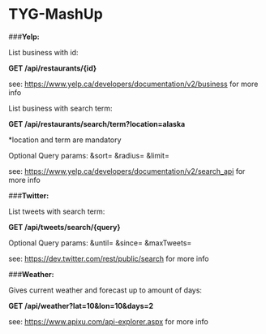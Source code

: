 # TYG-MashUp

###**Yelp:**

List business with id:

**GET /api/restaurants/{id}**

see:
https://www.yelp.ca/developers/documentation/v2/business
for more info

List business with search term:

**GET /api/restaurants/search/term?location=alaska**

*location and term are mandatory

Optional Query params:
&sort=
&radius=
&limit=

see:
https://www.yelp.ca/developers/documentation/v2/search_api
for more info

###**Twitter:**

List tweets with search term:

**GET /api/tweets/search/{query}**

Optional Query params:
&until=
&since=
&maxTweets=

see:
https://dev.twitter.com/rest/public/search
for more info

###**Weather:**

Gives current weather and forecast up to amount of days:

**GET /api/weather?lat=10&lon=10&days=2**

see:
https://www.apixu.com/api-explorer.aspx
for more info

